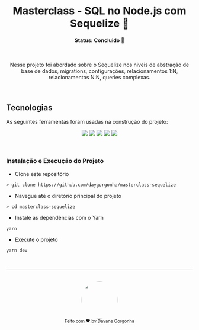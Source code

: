  <h1 align="center">Masterclass - SQL no Node.js com Sequelize 🚀 </h1>

<h4 align="center"> 
	  Status: Concluido 🚀 
</h4>

<br />

<p align="center">Nesse projeto foi abordado sobre o Sequelize nos niveis de abstração de base de dados, migrations, configurações, relacionamentos 1:N, relacionamentos N:N, queries complexas. </p>

<br />

##  Tecnologias

As seguintes ferramentas foram usadas na construção do projeto:

<p align="center">
   <img  src="https://img.shields.io/badge/node.js-6DA55F?style=for-the-badge&logo=node.js&logoColor=white">
  <img  src="https://img.shields.io/badge/javascript-%23323330.svg?style=for-the-badge&logo=javascript&logoColor=%23F7DF1E"/>
  <img  src="https://img.shields.io/badge/postgres-%23316192.svg?style=for-the-badge&logo=postgresql&logoColor=white"/>
  <img  src="https://img.shields.io/badge/Sequelize-52B0E7?style=for-the-badge&logo=Sequelize&logoColor=white"/>
  <img  src="https://img.shields.io/badge/express.js-%23404d59.svg?style=for-the-badge&logo=express&logoColor=%2361DAFB"/>
</p>

<br />

### Instalação e Execução do Projeto

- Clone este repositório

```
> git clone https://github.com/daygorgonha/masterclass-sequelize
```

- Navegue até o diretório principal do projeto

```
> cd masterclass-sequelize
```

- Instale as dependências com o Yarn

```
yarn
```

- Execute o projeto

```
yarn dev
```
<br/>

---

<div align="center">
  <br />
  <a href="https://github.com/daygorgonha">
    <img style="border-radius: 50%;" src="https://avatars.githubusercontent.com/u/97552170?v=4" width="100px;" alt=""/>
    <br />
    <small>Feito com ❤️ by <a href="https://www.linkedin.com/in/dayanegorgonha/">Dayane Gorgonha</a></small>
  </a>